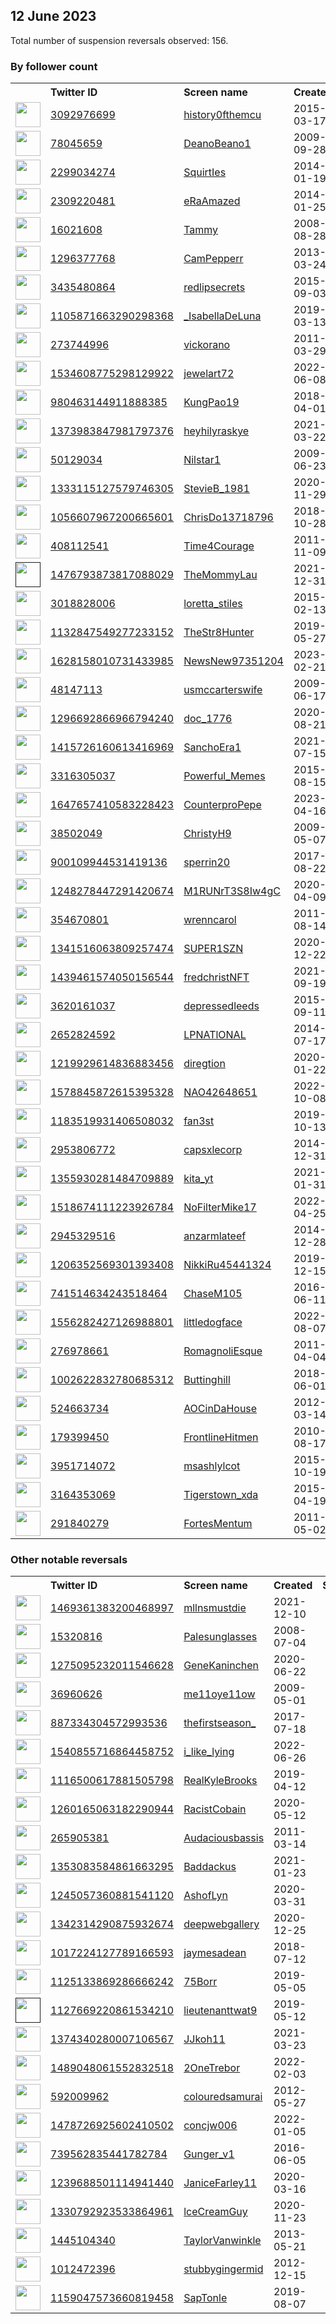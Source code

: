
## 12 June 2023
Total number of suspension reversals observed: 156.

### By follower count
<table><tr><th></th><th align="left">Twitter ID</th><th align="left">Screen name</th>
<th align="left">Created</th><th align="left">Status</th><th align="left">Suspended</th><th align="left">Followers</th>
<tr><td><a href="https://pbs.twimg.com/profile_images/1640039698000224261/DnRKqXfu_normal.jpg"><img src="https://pbs.twimg.com/profile_images/1640039698000224261/DnRKqXfu_normal.jpg" width="40px" height="40px" align="center"/></a></td><td><a href="https://twitter.com/intent/user?user_id=3092976699">3092976699</a></td><td><a href="https://twitter.com/history0fthemcu">history0fthemcu</a></td><td>2015-03-17</td><td align="center"></td><td>2023-05-19</td><td>31062</td></tr>
<tr><td><a href="https://pbs.twimg.com/profile_images/1336251046369370113/3k5RflhS_normal.jpg"><img src="https://pbs.twimg.com/profile_images/1336251046369370113/3k5RflhS_normal.jpg" width="40px" height="40px" align="center"/></a></td><td><a href="https://twitter.com/intent/user?user_id=78045659">78045659</a></td><td><a href="https://twitter.com/DeanoBeano1">DeanoBeano1</a></td><td>2009-09-28</td><td align="center"></td><td>2022-03-15</td><td>21689</td></tr>
<tr><td><a href="https://pbs.twimg.com/profile_images/1662583837153533953/fnWlXq5e_normal.jpg"><img src="https://pbs.twimg.com/profile_images/1662583837153533953/fnWlXq5e_normal.jpg" width="40px" height="40px" align="center"/></a></td><td><a href="https://twitter.com/intent/user?user_id=2299034274">2299034274</a></td><td><a href="https://twitter.com/SquirtIes">SquirtIes</a></td><td>2014-01-19</td><td align="center">🔒</td><td></td><td>19598</td></tr>
<tr><td><a href="https://pbs.twimg.com/profile_images/1639370383005556738/FshDCfLO_normal.jpg"><img src="https://pbs.twimg.com/profile_images/1639370383005556738/FshDCfLO_normal.jpg" width="40px" height="40px" align="center"/></a></td><td><a href="https://twitter.com/intent/user?user_id=2309220481">2309220481</a></td><td><a href="https://twitter.com/eRaAmazed">eRaAmazed</a></td><td>2014-01-25</td><td align="center"></td><td></td><td>17548</td></tr>
<tr><td><a href="https://pbs.twimg.com/profile_images/1649845779857649667/VAfdHC2L_normal.jpg"><img src="https://pbs.twimg.com/profile_images/1649845779857649667/VAfdHC2L_normal.jpg" width="40px" height="40px" align="center"/></a></td><td><a href="https://twitter.com/intent/user?user_id=16021608">16021608</a></td><td><a href="https://twitter.com/Tammy">Tammy</a></td><td>2008-08-28</td><td align="center"></td><td>2023-06-03</td><td>16569</td></tr>
<tr><td><a href="https://pbs.twimg.com/profile_images/1655627578110095383/DfxeocVN_normal.jpg"><img src="https://pbs.twimg.com/profile_images/1655627578110095383/DfxeocVN_normal.jpg" width="40px" height="40px" align="center"/></a></td><td><a href="https://twitter.com/intent/user?user_id=1296377768">1296377768</a></td><td><a href="https://twitter.com/CamPepperr">CamPepperr</a></td><td>2013-03-24</td><td align="center"></td><td></td><td>12969</td></tr>
<tr><td><a href="https://pbs.twimg.com/profile_images/1628808934659350528/AdY0QWAF_normal.jpg"><img src="https://pbs.twimg.com/profile_images/1628808934659350528/AdY0QWAF_normal.jpg" width="40px" height="40px" align="center"/></a></td><td><a href="https://twitter.com/intent/user?user_id=3435480864">3435480864</a></td><td><a href="https://twitter.com/redlipsecrets">redlipsecrets</a></td><td>2015-09-03</td><td align="center"></td><td>2023-04-11</td><td>12331</td></tr>
<tr><td><a href="https://pbs.twimg.com/profile_images/1572682892584550404/C2Wskpyw_normal.jpg"><img src="https://pbs.twimg.com/profile_images/1572682892584550404/C2Wskpyw_normal.jpg" width="40px" height="40px" align="center"/></a></td><td><a href="https://twitter.com/intent/user?user_id=1105871663290298368">1105871663290298368</a></td><td><a href="https://twitter.com/_IsabellaDeLuna">_IsabellaDeLuna</a></td><td>2019-03-13</td><td align="center"></td><td>2022-09-23</td><td>11584</td></tr>
<tr><td><a href="https://pbs.twimg.com/profile_images/1633970576573313025/v6KVVreK_normal.jpg"><img src="https://pbs.twimg.com/profile_images/1633970576573313025/v6KVVreK_normal.jpg" width="40px" height="40px" align="center"/></a></td><td><a href="https://twitter.com/intent/user?user_id=273744996">273744996</a></td><td><a href="https://twitter.com/vickorano">vickorano</a></td><td>2011-03-29</td><td align="center"></td><td>2023-05-28</td><td>7203</td></tr>
<tr><td><a href="https://pbs.twimg.com/profile_images/1638117441216585728/zCqiklRP_normal.jpg"><img src="https://pbs.twimg.com/profile_images/1638117441216585728/zCqiklRP_normal.jpg" width="40px" height="40px" align="center"/></a></td><td><a href="https://twitter.com/intent/user?user_id=1534608775298129922">1534608775298129922</a></td><td><a href="https://twitter.com/jewelart72">jewelart72</a></td><td>2022-06-08</td><td align="center"></td><td>2023-06-03</td><td>6647</td></tr>
<tr><td><a href="https://pbs.twimg.com/profile_images/1483842736859987971/AdsxwpLf_normal.jpg"><img src="https://pbs.twimg.com/profile_images/1483842736859987971/AdsxwpLf_normal.jpg" width="40px" height="40px" align="center"/></a></td><td><a href="https://twitter.com/intent/user?user_id=980463144911888385">980463144911888385</a></td><td><a href="https://twitter.com/KungPao19">KungPao19</a></td><td>2018-04-01</td><td align="center"></td><td>2022-04-23</td><td>5608</td></tr>
<tr><td><a href="https://pbs.twimg.com/profile_images/1638333342549508096/PN5Yijeb_normal.jpg"><img src="https://pbs.twimg.com/profile_images/1638333342549508096/PN5Yijeb_normal.jpg" width="40px" height="40px" align="center"/></a></td><td><a href="https://twitter.com/intent/user?user_id=1373983847981797376">1373983847981797376</a></td><td><a href="https://twitter.com/heyhilyraskye">heyhilyraskye</a></td><td>2021-03-22</td><td align="center"></td><td></td><td>4889</td></tr>
<tr><td><a href="https://pbs.twimg.com/profile_images/1672653141211267073/MBm_a2p4_normal.jpg"><img src="https://pbs.twimg.com/profile_images/1672653141211267073/MBm_a2p4_normal.jpg" width="40px" height="40px" align="center"/></a></td><td><a href="https://twitter.com/intent/user?user_id=50129034">50129034</a></td><td><a href="https://twitter.com/Nilstar1">Nilstar1</a></td><td>2009-06-23</td><td align="center"></td><td></td><td>4269</td></tr>
<tr><td><a href="https://pbs.twimg.com/profile_images/1655297897867489290/T6o46QxG_normal.jpg"><img src="https://pbs.twimg.com/profile_images/1655297897867489290/T6o46QxG_normal.jpg" width="40px" height="40px" align="center"/></a></td><td><a href="https://twitter.com/intent/user?user_id=1333115127579746305">1333115127579746305</a></td><td><a href="https://twitter.com/StevieB_1981">StevieB_1981</a></td><td>2020-11-29</td><td align="center"></td><td></td><td>4122</td></tr>
<tr><td><a href="https://pbs.twimg.com/profile_images/1568222623720525825/xRtDNU8A_normal.jpg"><img src="https://pbs.twimg.com/profile_images/1568222623720525825/xRtDNU8A_normal.jpg" width="40px" height="40px" align="center"/></a></td><td><a href="https://twitter.com/intent/user?user_id=1056607967200665601">1056607967200665601</a></td><td><a href="https://twitter.com/ChrisDo13718796">ChrisDo13718796</a></td><td>2018-10-28</td><td align="center"></td><td>2022-09-29</td><td>3836</td></tr>
<tr><td><a href="https://pbs.twimg.com/profile_images/983530065605476352/0wXysAAr_normal.jpg"><img src="https://pbs.twimg.com/profile_images/983530065605476352/0wXysAAr_normal.jpg" width="40px" height="40px" align="center"/></a></td><td><a href="https://twitter.com/intent/user?user_id=408112541">408112541</a></td><td><a href="https://twitter.com/Time4Courage">Time4Courage</a></td><td>2011-11-09</td><td align="center"></td><td></td><td>3423</td></tr>
<tr><td><a href=""><img src="" width="40px" height="40px" align="center"/></a></td><td><a href="https://twitter.com/intent/user?user_id=1476793873817088029">1476793873817088029</a></td><td><a href="https://twitter.com/TheMommyLau">TheMommyLau</a></td><td>2021-12-31</td><td align="center"></td><td>2022-12-30</td><td>3399</td></tr>
<tr><td><a href="https://pbs.twimg.com/profile_images/637134052177264644/_PTEDWqv_normal.jpg"><img src="https://pbs.twimg.com/profile_images/637134052177264644/_PTEDWqv_normal.jpg" width="40px" height="40px" align="center"/></a></td><td><a href="https://twitter.com/intent/user?user_id=3018828006">3018828006</a></td><td><a href="https://twitter.com/loretta_stiles">loretta_stiles</a></td><td>2015-02-13</td><td align="center"></td><td>2022-07-17</td><td>3180</td></tr>
<tr><td><a href="https://pbs.twimg.com/profile_images/1664248654264258562/7G0STjS4_normal.jpg"><img src="https://pbs.twimg.com/profile_images/1664248654264258562/7G0STjS4_normal.jpg" width="40px" height="40px" align="center"/></a></td><td><a href="https://twitter.com/intent/user?user_id=1132847549277233152">1132847549277233152</a></td><td><a href="https://twitter.com/TheStr8Hunter">TheStr8Hunter</a></td><td>2019-05-27</td><td align="center"></td><td></td><td>3020</td></tr>
<tr><td><a href="https://pbs.twimg.com/profile_images/1628159128739905536/yMPgAHlp_normal.jpg"><img src="https://pbs.twimg.com/profile_images/1628159128739905536/yMPgAHlp_normal.jpg" width="40px" height="40px" align="center"/></a></td><td><a href="https://twitter.com/intent/user?user_id=1628158010731433985">1628158010731433985</a></td><td><a href="https://twitter.com/NewsNew97351204">NewsNew97351204</a></td><td>2023-02-21</td><td align="center"></td><td>2023-06-07</td><td>2873</td></tr>
<tr><td><a href="https://pbs.twimg.com/profile_images/1552274382315307008/rjHjf-sf_normal.jpg"><img src="https://pbs.twimg.com/profile_images/1552274382315307008/rjHjf-sf_normal.jpg" width="40px" height="40px" align="center"/></a></td><td><a href="https://twitter.com/intent/user?user_id=48147113">48147113</a></td><td><a href="https://twitter.com/usmccarterswife">usmccarterswife</a></td><td>2009-06-17</td><td align="center"></td><td>2023-06-09</td><td>2840</td></tr>
<tr><td><a href="https://pbs.twimg.com/profile_images/1297734044575203328/I8Guq3sT_normal.jpg"><img src="https://pbs.twimg.com/profile_images/1297734044575203328/I8Guq3sT_normal.jpg" width="40px" height="40px" align="center"/></a></td><td><a href="https://twitter.com/intent/user?user_id=1296692866966794240">1296692866966794240</a></td><td><a href="https://twitter.com/doc_1776">doc_1776</a></td><td>2020-08-21</td><td align="center"></td><td>2022-07-10</td><td>2380</td></tr>
<tr><td><a href="https://pbs.twimg.com/profile_images/1668294522340605955/tfCOfRTH_normal.jpg"><img src="https://pbs.twimg.com/profile_images/1668294522340605955/tfCOfRTH_normal.jpg" width="40px" height="40px" align="center"/></a></td><td><a href="https://twitter.com/intent/user?user_id=1415726160613416969">1415726160613416969</a></td><td><a href="https://twitter.com/SanchoEra1">SanchoEra1</a></td><td>2021-07-15</td><td align="center"></td><td></td><td>2330</td></tr>
<tr><td><a href="https://pbs.twimg.com/profile_images/1470495378424410121/mkVznSo1_normal.jpg"><img src="https://pbs.twimg.com/profile_images/1470495378424410121/mkVznSo1_normal.jpg" width="40px" height="40px" align="center"/></a></td><td><a href="https://twitter.com/intent/user?user_id=3316305037">3316305037</a></td><td><a href="https://twitter.com/Powerful_Memes">Powerful_Memes</a></td><td>2015-08-15</td><td align="center"></td><td>2022-08-01</td><td>2255</td></tr>
<tr><td><a href="https://pbs.twimg.com/profile_images/1647680283171491840/0hXdoks9_normal.jpg"><img src="https://pbs.twimg.com/profile_images/1647680283171491840/0hXdoks9_normal.jpg" width="40px" height="40px" align="center"/></a></td><td><a href="https://twitter.com/intent/user?user_id=1647657410583228423">1647657410583228423</a></td><td><a href="https://twitter.com/CounterproPepe">CounterproPepe</a></td><td>2023-04-16</td><td align="center"></td><td>2023-06-03</td><td>2086</td></tr>
<tr><td><a href="https://pbs.twimg.com/profile_images/1561075901185531906/Nqgmees5_normal.jpg"><img src="https://pbs.twimg.com/profile_images/1561075901185531906/Nqgmees5_normal.jpg" width="40px" height="40px" align="center"/></a></td><td><a href="https://twitter.com/intent/user?user_id=38502049">38502049</a></td><td><a href="https://twitter.com/ChristyH9">ChristyH9</a></td><td>2009-05-07</td><td align="center"></td><td>2023-05-21</td><td>2052</td></tr>
<tr><td><a href="https://pbs.twimg.com/profile_images/1179404143645151232/j8utpUGJ_normal.jpg"><img src="https://pbs.twimg.com/profile_images/1179404143645151232/j8utpUGJ_normal.jpg" width="40px" height="40px" align="center"/></a></td><td><a href="https://twitter.com/intent/user?user_id=900109944531419136">900109944531419136</a></td><td><a href="https://twitter.com/sperrin20">sperrin20</a></td><td>2017-08-22</td><td align="center"></td><td></td><td>1961</td></tr>
<tr><td><a href="https://pbs.twimg.com/profile_images/1662054406198820870/Vn4eHAjb_normal.jpg"><img src="https://pbs.twimg.com/profile_images/1662054406198820870/Vn4eHAjb_normal.jpg" width="40px" height="40px" align="center"/></a></td><td><a href="https://twitter.com/intent/user?user_id=1248278447291420674">1248278447291420674</a></td><td><a href="https://twitter.com/M1RUNrT3S8Iw4gC">M1RUNrT3S8Iw4gC</a></td><td>2020-04-09</td><td align="center"></td><td>2022-10-12</td><td>1854</td></tr>
<tr><td><a href="https://pbs.twimg.com/profile_images/1178197172417892352/Yh0F9SzZ_normal.jpg"><img src="https://pbs.twimg.com/profile_images/1178197172417892352/Yh0F9SzZ_normal.jpg" width="40px" height="40px" align="center"/></a></td><td><a href="https://twitter.com/intent/user?user_id=354670801">354670801</a></td><td><a href="https://twitter.com/wrenncarol">wrenncarol</a></td><td>2011-08-14</td><td align="center"></td><td></td><td>1703</td></tr>
<tr><td><a href="https://pbs.twimg.com/profile_images/1625405957953003520/6IHtaxwP_normal.jpg"><img src="https://pbs.twimg.com/profile_images/1625405957953003520/6IHtaxwP_normal.jpg" width="40px" height="40px" align="center"/></a></td><td><a href="https://twitter.com/intent/user?user_id=1341516063809257474">1341516063809257474</a></td><td><a href="https://twitter.com/SUPER1SZN">SUPER1SZN</a></td><td>2020-12-22</td><td align="center"></td><td></td><td>1587</td></tr>
<tr><td><a href="https://pbs.twimg.com/profile_images/1657805888344715265/UtiKlRDH_normal.jpg"><img src="https://pbs.twimg.com/profile_images/1657805888344715265/UtiKlRDH_normal.jpg" width="40px" height="40px" align="center"/></a></td><td><a href="https://twitter.com/intent/user?user_id=1439461574050156544">1439461574050156544</a></td><td><a href="https://twitter.com/fredchristNFT">fredchristNFT</a></td><td>2021-09-19</td><td align="center"></td><td>2023-05-31</td><td>1567</td></tr>
<tr><td><a href="https://pbs.twimg.com/profile_images/1626658979144163343/_6vA1pq4_normal.jpg"><img src="https://pbs.twimg.com/profile_images/1626658979144163343/_6vA1pq4_normal.jpg" width="40px" height="40px" align="center"/></a></td><td><a href="https://twitter.com/intent/user?user_id=3620161037">3620161037</a></td><td><a href="https://twitter.com/depressedleeds">depressedleeds</a></td><td>2015-09-11</td><td align="center"></td><td></td><td>1451</td></tr>
<tr><td><a href="https://pbs.twimg.com/profile_images/1672277194087837700/grVJxmXR_normal.jpg"><img src="https://pbs.twimg.com/profile_images/1672277194087837700/grVJxmXR_normal.jpg" width="40px" height="40px" align="center"/></a></td><td><a href="https://twitter.com/intent/user?user_id=2652824592">2652824592</a></td><td><a href="https://twitter.com/LPNATlONAL">LPNATlONAL</a></td><td>2014-07-17</td><td align="center"></td><td>2023-03-20</td><td>1363</td></tr>
<tr><td><a href="https://pbs.twimg.com/profile_images/1671836284904677376/YCo3mqsX_normal.jpg"><img src="https://pbs.twimg.com/profile_images/1671836284904677376/YCo3mqsX_normal.jpg" width="40px" height="40px" align="center"/></a></td><td><a href="https://twitter.com/intent/user?user_id=1219929614836883456">1219929614836883456</a></td><td><a href="https://twitter.com/diregtion">diregtion</a></td><td>2020-01-22</td><td align="center"></td><td>2023-03-06</td><td>1293</td></tr>
<tr><td><a href="https://pbs.twimg.com/profile_images/1585363780619247616/A4MF4R0i_normal.jpg"><img src="https://pbs.twimg.com/profile_images/1585363780619247616/A4MF4R0i_normal.jpg" width="40px" height="40px" align="center"/></a></td><td><a href="https://twitter.com/intent/user?user_id=1578845872615395328">1578845872615395328</a></td><td><a href="https://twitter.com/NAO42648651">NAO42648651</a></td><td>2022-10-08</td><td align="center"></td><td>2023-06-08</td><td>1270</td></tr>
<tr><td><a href="https://pbs.twimg.com/profile_images/1624005996942344192/OwEPZOAx_normal.jpg"><img src="https://pbs.twimg.com/profile_images/1624005996942344192/OwEPZOAx_normal.jpg" width="40px" height="40px" align="center"/></a></td><td><a href="https://twitter.com/intent/user?user_id=1183519931406508032">1183519931406508032</a></td><td><a href="https://twitter.com/fan3st">fan3st</a></td><td>2019-10-13</td><td align="center"></td><td>2022-12-04</td><td>1180</td></tr>
<tr><td><a href="https://pbs.twimg.com/profile_images/1658485924798562304/x5sKsy9h_normal.jpg"><img src="https://pbs.twimg.com/profile_images/1658485924798562304/x5sKsy9h_normal.jpg" width="40px" height="40px" align="center"/></a></td><td><a href="https://twitter.com/intent/user?user_id=2953806772">2953806772</a></td><td><a href="https://twitter.com/capsxlecorp">capsxlecorp</a></td><td>2014-12-31</td><td align="center"></td><td></td><td>1179</td></tr>
<tr><td><a href="https://pbs.twimg.com/profile_images/1637449008128970752/raibIaYp_normal.jpg"><img src="https://pbs.twimg.com/profile_images/1637449008128970752/raibIaYp_normal.jpg" width="40px" height="40px" align="center"/></a></td><td><a href="https://twitter.com/intent/user?user_id=1355930281484709889">1355930281484709889</a></td><td><a href="https://twitter.com/kita_yt">kita_yt</a></td><td>2021-01-31</td><td align="center"></td><td>2023-05-28</td><td>1147</td></tr>
<tr><td><a href="https://pbs.twimg.com/profile_images/1518674351167471617/QwojSuIV_normal.jpg"><img src="https://pbs.twimg.com/profile_images/1518674351167471617/QwojSuIV_normal.jpg" width="40px" height="40px" align="center"/></a></td><td><a href="https://twitter.com/intent/user?user_id=1518674111223926784">1518674111223926784</a></td><td><a href="https://twitter.com/NoFilterMike17">NoFilterMike17</a></td><td>2022-04-25</td><td align="center"></td><td>2022-07-22</td><td>981</td></tr>
<tr><td><a href="https://pbs.twimg.com/profile_images/1342671636726755330/SzKANggH_normal.jpg"><img src="https://pbs.twimg.com/profile_images/1342671636726755330/SzKANggH_normal.jpg" width="40px" height="40px" align="center"/></a></td><td><a href="https://twitter.com/intent/user?user_id=2945329516">2945329516</a></td><td><a href="https://twitter.com/anzarmlateef">anzarmlateef</a></td><td>2014-12-28</td><td align="center"></td><td>2022-08-04</td><td>948</td></tr>
<tr><td><a href="https://pbs.twimg.com/profile_images/1671848688853893123/AxZGajFT_normal.jpg"><img src="https://pbs.twimg.com/profile_images/1671848688853893123/AxZGajFT_normal.jpg" width="40px" height="40px" align="center"/></a></td><td><a href="https://twitter.com/intent/user?user_id=1206352569301393408">1206352569301393408</a></td><td><a href="https://twitter.com/NikkiRu45441324">NikkiRu45441324</a></td><td>2019-12-15</td><td align="center"></td><td></td><td>932</td></tr>
<tr><td><a href="https://pbs.twimg.com/profile_images/1621752255488688128/XvqIcewE_normal.jpg"><img src="https://pbs.twimg.com/profile_images/1621752255488688128/XvqIcewE_normal.jpg" width="40px" height="40px" align="center"/></a></td><td><a href="https://twitter.com/intent/user?user_id=741514634243518464">741514634243518464</a></td><td><a href="https://twitter.com/ChaseM105">ChaseM105</a></td><td>2016-06-11</td><td align="center">🔒</td><td></td><td>897</td></tr>
<tr><td><a href="https://pbs.twimg.com/profile_images/1556282698670522368/Rq6ftKkd_normal.jpg"><img src="https://pbs.twimg.com/profile_images/1556282698670522368/Rq6ftKkd_normal.jpg" width="40px" height="40px" align="center"/></a></td><td><a href="https://twitter.com/intent/user?user_id=1556282427126988801">1556282427126988801</a></td><td><a href="https://twitter.com/littledogface">littledogface</a></td><td>2022-08-07</td><td align="center"></td><td>2023-05-31</td><td>890</td></tr>
<tr><td><a href="https://pbs.twimg.com/profile_images/1645940891859947520/7ShfdJrH_normal.jpg"><img src="https://pbs.twimg.com/profile_images/1645940891859947520/7ShfdJrH_normal.jpg" width="40px" height="40px" align="center"/></a></td><td><a href="https://twitter.com/intent/user?user_id=276978661">276978661</a></td><td><a href="https://twitter.com/RomagnoliEsque">RomagnoliEsque</a></td><td>2011-04-04</td><td align="center"></td><td></td><td>769</td></tr>
<tr><td><a href="https://pbs.twimg.com/profile_images/1010269259245682693/UsP2HuNK_normal.jpg"><img src="https://pbs.twimg.com/profile_images/1010269259245682693/UsP2HuNK_normal.jpg" width="40px" height="40px" align="center"/></a></td><td><a href="https://twitter.com/intent/user?user_id=1002622832780685312">1002622832780685312</a></td><td><a href="https://twitter.com/Buttinghill">Buttinghill</a></td><td>2018-06-01</td><td align="center"></td><td></td><td>704</td></tr>
<tr><td><a href="https://pbs.twimg.com/profile_images/1099532442594029568/KhyHTX5C_normal.jpg"><img src="https://pbs.twimg.com/profile_images/1099532442594029568/KhyHTX5C_normal.jpg" width="40px" height="40px" align="center"/></a></td><td><a href="https://twitter.com/intent/user?user_id=524663734">524663734</a></td><td><a href="https://twitter.com/AOCinDaHouse">AOCinDaHouse</a></td><td>2012-03-14</td><td align="center"></td><td></td><td>685</td></tr>
<tr><td><a href="https://pbs.twimg.com/profile_images/1098807841874419712/025zuiYe_normal.png"><img src="https://pbs.twimg.com/profile_images/1098807841874419712/025zuiYe_normal.png" width="40px" height="40px" align="center"/></a></td><td><a href="https://twitter.com/intent/user?user_id=179399450">179399450</a></td><td><a href="https://twitter.com/FrontlineHitmen">FrontlineHitmen</a></td><td>2010-08-17</td><td align="center">🔒</td><td></td><td>670</td></tr>
<tr><td><a href="https://pbs.twimg.com/profile_images/1499082217410248711/QQ8nbkqx_normal.jpg"><img src="https://pbs.twimg.com/profile_images/1499082217410248711/QQ8nbkqx_normal.jpg" width="40px" height="40px" align="center"/></a></td><td><a href="https://twitter.com/intent/user?user_id=3951714072">3951714072</a></td><td><a href="https://twitter.com/msashlylcot">msashlylcot</a></td><td>2015-10-19</td><td align="center"></td><td>2023-05-03</td><td>655</td></tr>
<tr><td><a href="https://pbs.twimg.com/profile_images/1218102750627729408/k6-0IyU7_normal.jpg"><img src="https://pbs.twimg.com/profile_images/1218102750627729408/k6-0IyU7_normal.jpg" width="40px" height="40px" align="center"/></a></td><td><a href="https://twitter.com/intent/user?user_id=3164353069">3164353069</a></td><td><a href="https://twitter.com/Tigerstown_xda">Tigerstown_xda</a></td><td>2015-04-19</td><td align="center"></td><td></td><td>635</td></tr>
<tr><td><a href="https://pbs.twimg.com/profile_images/1588205798462820353/Y4g0ZRYe_normal.jpg"><img src="https://pbs.twimg.com/profile_images/1588205798462820353/Y4g0ZRYe_normal.jpg" width="40px" height="40px" align="center"/></a></td><td><a href="https://twitter.com/intent/user?user_id=291840279">291840279</a></td><td><a href="https://twitter.com/FortesMentum">FortesMentum</a></td><td>2011-05-02</td><td align="center"></td><td>2023-06-06</td><td>625</td></tr>
</table>

### Other notable reversals
<table><tr><th></th><th align="left">Twitter ID</th><th align="left">Screen name</th>
<th align="left">Created</th><th align="left">Status</th><th align="left">Suspended</th><th align="left">Followers</th>
<tr><td><a href="https://pbs.twimg.com/profile_images/1669340552851259397/Fl0Jiu_W_normal.jpg"><img src="https://pbs.twimg.com/profile_images/1669340552851259397/Fl0Jiu_W_normal.jpg" width="40px" height="40px" align="center"/></a></td><td><a href="https://twitter.com/intent/user?user_id=1469361383200468997">1469361383200468997</a></td><td><a href="https://twitter.com/mllnsmustdie">mllnsmustdie</a></td><td>2021-12-10</td><td align="center">🔒</td><td>2023-05-28</td><td>88</td></tr>
<tr><td><a href="https://pbs.twimg.com/profile_images/1429856955649167361/ulOPhl8s_normal.jpg"><img src="https://pbs.twimg.com/profile_images/1429856955649167361/ulOPhl8s_normal.jpg" width="40px" height="40px" align="center"/></a></td><td><a href="https://twitter.com/intent/user?user_id=15320816">15320816</a></td><td><a href="https://twitter.com/Palesunglasses">Palesunglasses</a></td><td>2008-07-04</td><td align="center"></td><td>2023-06-11</td><td>291</td></tr>
<tr><td><a href="https://pbs.twimg.com/profile_images/1613551810102415362/RbWp3WVt_normal.jpg"><img src="https://pbs.twimg.com/profile_images/1613551810102415362/RbWp3WVt_normal.jpg" width="40px" height="40px" align="center"/></a></td><td><a href="https://twitter.com/intent/user?user_id=1275095232011546628">1275095232011546628</a></td><td><a href="https://twitter.com/GeneKaninchen">GeneKaninchen</a></td><td>2020-06-22</td><td align="center"></td><td>2023-05-28</td><td>392</td></tr>
<tr><td><a href="https://pbs.twimg.com/profile_images/849003564890566656/zFLXo-5e_normal.jpg"><img src="https://pbs.twimg.com/profile_images/849003564890566656/zFLXo-5e_normal.jpg" width="40px" height="40px" align="center"/></a></td><td><a href="https://twitter.com/intent/user?user_id=36960626">36960626</a></td><td><a href="https://twitter.com/me11oye11ow">me11oye11ow</a></td><td>2009-05-01</td><td align="center"></td><td>2023-06-02</td><td>58</td></tr>
<tr><td><a href="https://pbs.twimg.com/profile_images/1065331362935316491/H0cFtz52_normal.jpg"><img src="https://pbs.twimg.com/profile_images/1065331362935316491/H0cFtz52_normal.jpg" width="40px" height="40px" align="center"/></a></td><td><a href="https://twitter.com/intent/user?user_id=887334304572993536">887334304572993536</a></td><td><a href="https://twitter.com/thefirstseason_">thefirstseason_</a></td><td>2017-07-18</td><td align="center"></td><td>2023-05-28</td><td>237</td></tr>
<tr><td><a href="https://pbs.twimg.com/profile_images/1625160348897509376/HSqQ3Dyp_normal.jpg"><img src="https://pbs.twimg.com/profile_images/1625160348897509376/HSqQ3Dyp_normal.jpg" width="40px" height="40px" align="center"/></a></td><td><a href="https://twitter.com/intent/user?user_id=1540855716864458752">1540855716864458752</a></td><td><a href="https://twitter.com/i_like_lying">i_like_lying</a></td><td>2022-06-26</td><td align="center"></td><td>2023-06-08</td><td>34</td></tr>
<tr><td><a href="https://pbs.twimg.com/profile_images/1651309700993122304/Th_79t4z_normal.jpg"><img src="https://pbs.twimg.com/profile_images/1651309700993122304/Th_79t4z_normal.jpg" width="40px" height="40px" align="center"/></a></td><td><a href="https://twitter.com/intent/user?user_id=1116500617881505798">1116500617881505798</a></td><td><a href="https://twitter.com/RealKyleBrooks">RealKyleBrooks</a></td><td>2019-04-12</td><td align="center"></td><td>2023-05-28</td><td>254</td></tr>
<tr><td><a href="https://pbs.twimg.com/profile_images/1668271047701852173/oK9LfYqI_normal.jpg"><img src="https://pbs.twimg.com/profile_images/1668271047701852173/oK9LfYqI_normal.jpg" width="40px" height="40px" align="center"/></a></td><td><a href="https://twitter.com/intent/user?user_id=1260165063182290944">1260165063182290944</a></td><td><a href="https://twitter.com/RacistCobain">RacistCobain</a></td><td>2020-05-12</td><td align="center"></td><td>2022-11-27</td><td>20</td></tr>
<tr><td><a href="https://pbs.twimg.com/profile_images/1669039986501619712/FKerWQ6Z_normal.jpg"><img src="https://pbs.twimg.com/profile_images/1669039986501619712/FKerWQ6Z_normal.jpg" width="40px" height="40px" align="center"/></a></td><td><a href="https://twitter.com/intent/user?user_id=265905381">265905381</a></td><td><a href="https://twitter.com/Audaciousbassis">Audaciousbassis</a></td><td>2011-03-14</td><td align="center"></td><td>2023-06-09</td><td>110</td></tr>
<tr><td><a href="https://pbs.twimg.com/profile_images/1439891173620035585/NBpD9sPm_normal.jpg"><img src="https://pbs.twimg.com/profile_images/1439891173620035585/NBpD9sPm_normal.jpg" width="40px" height="40px" align="center"/></a></td><td><a href="https://twitter.com/intent/user?user_id=1353083584861663295">1353083584861663295</a></td><td><a href="https://twitter.com/Baddackus">Baddackus</a></td><td>2021-01-23</td><td align="center"></td><td>2023-06-06</td><td>416</td></tr>
<tr><td><a href="https://pbs.twimg.com/profile_images/1612335077664456705/V8u0GTVB_normal.png"><img src="https://pbs.twimg.com/profile_images/1612335077664456705/V8u0GTVB_normal.png" width="40px" height="40px" align="center"/></a></td><td><a href="https://twitter.com/intent/user?user_id=1245057360881541120">1245057360881541120</a></td><td><a href="https://twitter.com/AshofLyn">AshofLyn</a></td><td>2020-03-31</td><td align="center"></td><td>2023-01-15</td><td>33</td></tr>
<tr><td><a href="https://pbs.twimg.com/profile_images/1342315303573868544/fKO3H-yw_normal.jpg"><img src="https://pbs.twimg.com/profile_images/1342315303573868544/fKO3H-yw_normal.jpg" width="40px" height="40px" align="center"/></a></td><td><a href="https://twitter.com/intent/user?user_id=1342314290875932674">1342314290875932674</a></td><td><a href="https://twitter.com/deepwebgallery">deepwebgallery</a></td><td>2020-12-25</td><td align="center"></td><td>2023-02-09</td><td>86</td></tr>
<tr><td><a href="https://pbs.twimg.com/profile_images/1620558287925035008/LxA3SMfS_normal.jpg"><img src="https://pbs.twimg.com/profile_images/1620558287925035008/LxA3SMfS_normal.jpg" width="40px" height="40px" align="center"/></a></td><td><a href="https://twitter.com/intent/user?user_id=1017224127789166593">1017224127789166593</a></td><td><a href="https://twitter.com/jaymesadean">jaymesadean</a></td><td>2018-07-12</td><td align="center"></td><td>2023-06-02</td><td>14</td></tr>
<tr><td><a href="https://pbs.twimg.com/profile_images/1150343554910306304/fe_8wnRh_normal.jpg"><img src="https://pbs.twimg.com/profile_images/1150343554910306304/fe_8wnRh_normal.jpg" width="40px" height="40px" align="center"/></a></td><td><a href="https://twitter.com/intent/user?user_id=1125133869286666242">1125133869286666242</a></td><td><a href="https://twitter.com/75Borr">75Borr</a></td><td>2019-05-05</td><td align="center"></td><td>2023-06-03</td><td>423</td></tr>
<tr><td><a href=""><img src="" width="40px" height="40px" align="center"/></a></td><td><a href="https://twitter.com/intent/user?user_id=1127669220861534210">1127669220861534210</a></td><td><a href="https://twitter.com/lieutenanttwat9">lieutenanttwat9</a></td><td>2019-05-12</td><td align="center"></td><td>2023-01-11</td><td>592</td></tr>
<tr><td><a href="https://pbs.twimg.com/profile_images/1374340639396032514/dZH2g2CH_normal.jpg"><img src="https://pbs.twimg.com/profile_images/1374340639396032514/dZH2g2CH_normal.jpg" width="40px" height="40px" align="center"/></a></td><td><a href="https://twitter.com/intent/user?user_id=1374340280007106567">1374340280007106567</a></td><td><a href="https://twitter.com/JJkoh11">JJkoh11</a></td><td>2021-03-23</td><td align="center"></td><td>2023-05-28</td><td>170</td></tr>
<tr><td><a href="https://pbs.twimg.com/profile_images/1499774128244637699/a9xZGMIZ_normal.jpg"><img src="https://pbs.twimg.com/profile_images/1499774128244637699/a9xZGMIZ_normal.jpg" width="40px" height="40px" align="center"/></a></td><td><a href="https://twitter.com/intent/user?user_id=1489048061552832518">1489048061552832518</a></td><td><a href="https://twitter.com/2OneTrebor">2OneTrebor</a></td><td>2022-02-03</td><td align="center"></td><td>2022-10-20</td><td>303</td></tr>
<tr><td><a href="https://pbs.twimg.com/profile_images/2254917841/zombie_normal.jpg"><img src="https://pbs.twimg.com/profile_images/2254917841/zombie_normal.jpg" width="40px" height="40px" align="center"/></a></td><td><a href="https://twitter.com/intent/user?user_id=592009962">592009962</a></td><td><a href="https://twitter.com/colouredsamurai">colouredsamurai</a></td><td>2012-05-27</td><td align="center"></td><td>2022-12-08</td><td>5</td></tr>
<tr><td><a href="https://pbs.twimg.com/profile_images/1478727151683870729/PRcqmZUK_normal.png"><img src="https://pbs.twimg.com/profile_images/1478727151683870729/PRcqmZUK_normal.png" width="40px" height="40px" align="center"/></a></td><td><a href="https://twitter.com/intent/user?user_id=1478726925602410502">1478726925602410502</a></td><td><a href="https://twitter.com/concjw006">concjw006</a></td><td>2022-01-05</td><td align="center"></td><td>2022-12-07</td><td>24</td></tr>
<tr><td><a href="https://pbs.twimg.com/profile_images/1279392877513244672/Ywy2mIMH_normal.jpg"><img src="https://pbs.twimg.com/profile_images/1279392877513244672/Ywy2mIMH_normal.jpg" width="40px" height="40px" align="center"/></a></td><td><a href="https://twitter.com/intent/user?user_id=739562835441782784">739562835441782784</a></td><td><a href="https://twitter.com/Gunger_v1">Gunger_v1</a></td><td>2016-06-05</td><td align="center"></td><td>2023-05-21</td><td>90</td></tr>
<tr><td><a href="https://pbs.twimg.com/profile_images/1258195052905422849/SSOaWE_d_normal.jpg"><img src="https://pbs.twimg.com/profile_images/1258195052905422849/SSOaWE_d_normal.jpg" width="40px" height="40px" align="center"/></a></td><td><a href="https://twitter.com/intent/user?user_id=1239688501114941440">1239688501114941440</a></td><td><a href="https://twitter.com/JaniceFarley11">JaniceFarley11</a></td><td>2020-03-16</td><td align="center"></td><td>2022-10-19</td><td>246</td></tr>
<tr><td><a href="https://pbs.twimg.com/profile_images/1644138070424317952/jaga0XJn_normal.jpg"><img src="https://pbs.twimg.com/profile_images/1644138070424317952/jaga0XJn_normal.jpg" width="40px" height="40px" align="center"/></a></td><td><a href="https://twitter.com/intent/user?user_id=1330792923533864961">1330792923533864961</a></td><td><a href="https://twitter.com/lceCreamGuy">lceCreamGuy</a></td><td>2020-11-23</td><td align="center"></td><td>2023-05-22</td><td>425</td></tr>
<tr><td><a href="https://pbs.twimg.com/profile_images/459713869577854977/qhGx9MZj_normal.jpeg"><img src="https://pbs.twimg.com/profile_images/459713869577854977/qhGx9MZj_normal.jpeg" width="40px" height="40px" align="center"/></a></td><td><a href="https://twitter.com/intent/user?user_id=1445104340">1445104340</a></td><td><a href="https://twitter.com/TaylorVanwinkle">TaylorVanwinkle</a></td><td>2013-05-21</td><td align="center">🔒</td><td>2023-03-22</td><td>47</td></tr>
<tr><td><a href="https://pbs.twimg.com/profile_images/1477169106973601795/xIvxkFKC_normal.jpg"><img src="https://pbs.twimg.com/profile_images/1477169106973601795/xIvxkFKC_normal.jpg" width="40px" height="40px" align="center"/></a></td><td><a href="https://twitter.com/intent/user?user_id=1012472396">1012472396</a></td><td><a href="https://twitter.com/stubbygingermid">stubbygingermid</a></td><td>2012-12-15</td><td align="center"></td><td>2022-12-11</td><td>6</td></tr>
<tr><td><a href="https://pbs.twimg.com/profile_images/1666015230973943809/Gd7rKYVc_normal.jpg"><img src="https://pbs.twimg.com/profile_images/1666015230973943809/Gd7rKYVc_normal.jpg" width="40px" height="40px" align="center"/></a></td><td><a href="https://twitter.com/intent/user?user_id=1159047573660819458">1159047573660819458</a></td><td><a href="https://twitter.com/SapTonle">SapTonle</a></td><td>2019-08-07</td><td align="center">🔒</td><td>2023-06-03</td><td>1</td></tr>
</table>
